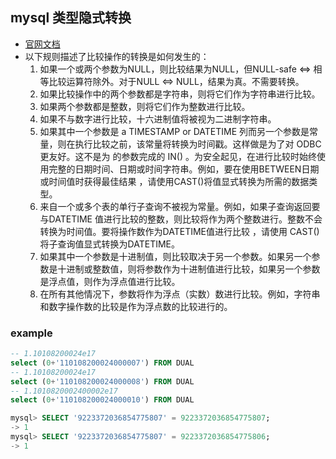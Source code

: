 ## mysql 类型隐式转换

- [官网文档](https://dev.mysql.com/doc/refman/5.7/en/type-conversion.html?spm=5176.100239.blogcont47339.5.1FTben)
- 以下规则描述了比较操作的转换是如何发生的：
    1. 如果一个或两个参数为NULL，则比较结果为NULL，但NULL-safe <=> 相等比较运算符除外。对于NULL <=> NULL，结果为真。不需要转换。
    2. 如果比较操作中的两个参数都是字符串，则将它们作为字符串进行比较。
    3. 如果两个参数都是整数，则将它们作为整数进行比较。
    4. 如果不与数字进行比较，十六进制值将被视为二进制字符串。
    5. 如果其中一个参数是 a TIMESTAMP or DATETIME 列而另一个参数是常量，则在执行比较之前，该常量将转换为时间戳。这样做是为了对 ODBC 更友好。这不是为 的参数完成的 IN()
       。为安全起见，在进行比较时始终使用完整的日期时间、日期或时间字符串。例如，要在使用BETWEEN日期或时间值时获得最佳结果 ，请使用CAST()将值显式转换为所需的数据类型。
    6. 来自一个或多个表的单行子查询不被视为常量。例如，如果子查询返回要与DATETIME 值进行比较的整数，则比较将作为两个整数进行。整数不会转换为时间值。要将操作数作为DATETIME值进行比较 ，请使用 CAST()
       将子查询值显式转换为DATETIME。
    7. 如果其中一个参数是十进制值，则比较取决于另一个参数。如果另一个参数是十进制或整数值，则将参数作为十进制值进行比较，如果另一个参数是浮点值，则作为浮点值进行比较。
    8. 在所有其他情况下，参数将作为浮点（实数）数进行比较。例如，字符串和数字操作数的比较是作为浮点数的比较进行的。

### example

```sql
-- 1.10108200024e17
select (0+'110108200024000007') FROM DUAL
-- 1.10108200024e17
select (0+'110108200024000008') FROM DUAL
-- 1.1010820002400002e17
select (0+'110108200024000010') FROM DUAL

mysql> SELECT '9223372036854775807' = 9223372036854775807;
-> 1
mysql> SELECT '9223372036854775807' = 9223372036854775806;
-> 1
```